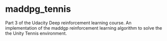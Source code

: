 # maddpg_tennis
Part 3 of the Udacity Deep reinforcement learning course. An implementation of the maddgp reinforcement learning algorithm to solve the the Unity Tennis environment.
